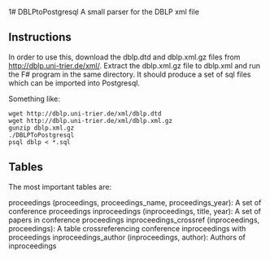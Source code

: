 1# DBLPtoPostgresql
A small parser for the DBLP xml file

## Instructions
In order to use this, download the dblp.dtd and dblp.xml.gz files from http://dblp.uni-trier.de/xml/. Extract the dblp.xml.gz file to dblp.xml and run the F# program in the same directory. It should produce a set of sql files which can be imported into Postgresql. 

Something like:

```
wget http://dblp.uni-trier.de/xml/dblp.dtd
wget http://dblp.uni-trier.de/xml/dblp.xml.gz
gunzip dblp.xml.gz
./DBLPToPostgresql 
psql dblp < *.sql
```

## Tables

The most important tables are:

proceedings (proceedings, proceedings_name, proceedings_year): A set of conference proceedings
inproceedings (inproceedings, title, year): A set of papers in conference proceedings
inproceedings_crossref (inproceedings, proceedings): A table crossreferencing conference inproceedings with proceedings
inproceedings_author (inproceedings, author): Authors of inproceedings

